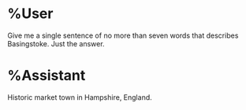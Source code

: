 # %User

Give me a single sentence of no more than seven words that describes Basingstoke. Just the answer.
<!--llm

# %Assistant

Romantic city of lights, art, and cuisine.


# %Assistant

Iconic city of lights, love, and culture.
llm-->

# %Assistant

Historic market town in Hampshire, England.